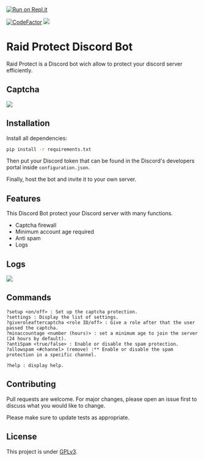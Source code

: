 [![Run on Repl.it](https://repl.it/badge/github/Darkempire78/Raid-Protect-Discord-Bot)](https://repl.it/github/Darkempire78/Raid-Protect-Discord-Bot)


[![CodeFactor](https://www.codefactor.io/repository/github/darkempire78/Raid-Protect-Discord-Bot/badge/master)](https://www.codefactor.io/repository/github/darkempire78/Raid-Protect-Discord-Bot/overview/master) ![](https://img.shields.io/github/repo-size/Darkempire78/Raid-Protect-Discord-Bot)

# Raid Protect Discord Bot

Raid Protect is a Discord bot wich allow to protect your discord server efficiently.

## Captcha
![](https://github.com/Darkempire78/Raid-Protect-Discord-Bot/blob/master/Capture1.PNG)

## Installation

Install all dependencies:

```bash
pip install -r requirements.txt
```
Then put your Discord token that can be found in the Discord's developers portal inside `configuration.json`.

Finally, host the bot and invite it to your own server.

## Features

This Discord Bot protect your Discord server with many functions.

* Captcha firewall
* Minimum account age required
* Anti spam
* Logs

## Logs

![](https://github.com/Darkempire78/Raid-Protect-Discord-Bot/blob/master/Capture2.PNG)

## Commands

```
?setup <on/off> : Set up the captcha protection.
?settings : Display the list of settings.
?giveroleaftercaptcha <role ID/off> : Give a role after that the user passed the captcha.
?minaccountage <number (hours)> : set a minimum age to join the server (24 hours by default).
?antiSpam <true/false> : Enable or disable the spam protection.
?allowspam <#channel> (remove) :** Enable or disable the spam protection in a specific channel.

?help : display help.
```

## Contributing

Pull requests are welcome. For major changes, please open an issue first to discuss what you would like to change.

Please make sure to update tests as appropriate.


## License

This project is under [GPLv3](https://github.com/Darkempire78/Raid-Protect-Discord-Bot/blob/master/LICENSE).
